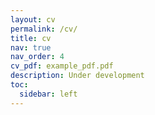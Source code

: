 ```yaml
---
layout: cv
permalink: /cv/
title: cv
nav: true
nav_order: 4
cv_pdf: example_pdf.pdf
description: Under development
toc:
  sidebar: left
---
```

